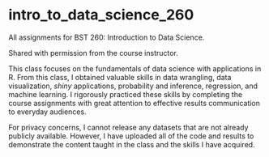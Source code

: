 # intro_to_data_science_260
All assignments for BST 260: Introduction to Data Science.

Shared with permission from the course instructor.

This class focuses on the fundamentals of data science with applications in R. From this class, I obtained valuable skills in data wrangling, data visualization, _shiny_ applications, probability and inference, regression, and machine learning. I rigorously practiced these skills by completing the course assignments with great attention to effective results communication to everyday audiences.

For privacy concerns, I cannot release any datasets that are not already publicly available. However, I have uploaded all of the code and results to demonstrate the content taught in the class and the skills I have acquired.
